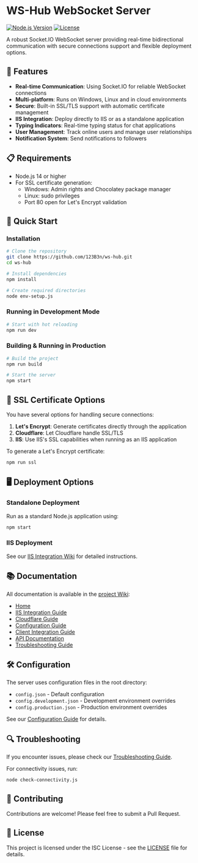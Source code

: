 # WS-Hub WebSocket Server

[![Node.js Version](https://img.shields.io/badge/node-%3E%3D14.0.0-brightgreen)](https://nodejs.org/)
[![License](https://img.shields.io/badge/license-GPL-3.0-blue)](LICENSE)

A robust Socket.IO WebSocket server providing real-time bidirectional communication with secure connections support and flexible deployment options.

## 🌟 Features

- **Real-time Communication**: Using Socket.IO for reliable WebSocket connections
- **Multi-platform**: Runs on Windows, Linux and in cloud environments
- **Secure**: Built-in SSL/TLS support with automatic certificate management
- **IIS Integration**: Deploy directly to IIS or as a standalone application
- **Typing Indicators**: Real-time typing status for chat applications
- **User Management**: Track online users and manage user relationships
- **Notification System**: Send notifications to followers

## 📋 Requirements

- Node.js 14 or higher
- For SSL certificate generation:
  - Windows: Admin rights and Chocolatey package manager
  - Linux: sudo privileges
  - Port 80 open for Let's Encrypt validation

## 🚀 Quick Start

### Installation

```bash
# Clone the repository
git clone https://github.com/123B3n/ws-hub.git
cd ws-hub

# Install dependencies
npm install

# Create required directories
node env-setup.js
```

### Running in Development Mode

```bash
# Start with hot reloading
npm run dev
```

### Building & Running in Production

```bash
# Build the project
npm run build

# Start the server
npm start
```

## 🔐 SSL Certificate Options

You have several options for handling secure connections:

1. **Let's Encrypt**: Generate certificates directly through the application
2. **Cloudflare**: Let Cloudflare handle SSL/TLS
3. **IIS**: Use IIS's SSL capabilities when running as an IIS application

To generate a Let's Encrypt certificate:

```bash
npm run ssl
```

## 🖥️ Deployment Options

### Standalone Deployment

Run as a standard Node.js application using:

```bash
npm start
```

### IIS Deployment

See our [IIS Integration Wiki](../../wiki/IIS-Integration-Guide) for detailed instructions.

## 📚 Documentation

All documentation is available in the [project Wiki](https://github.com/123B3n/ws-hub/wiki):

- [Home](https://github.com/123B3n/ws-hub/wiki)
- [IIS Integration Guide](https://github.com/123B3n/ws-hub/wiki/IIS-Integration-Guide)
- [Cloudflare Guide](https://github.com/123B3n/ws-hub/wiki/Cloudflare-Guide)
- [Configuration Guide](https://github.com/123B3n/ws-hub/wiki/Configuration-Guide)
- [Client Integration Guide](https://github.com/123B3n/ws-hub/wiki/Client-Integration-Guide)
- [API Documentation](https://github.com/123B3n/ws-hub/wiki/API-Documentation)
- [Troubleshooting Guide](https://github.com/123B3n/ws-hub/wiki/Troubleshooting-Guide)

## 🛠️ Configuration

The server uses configuration files in the root directory:

- `config.json` - Default configuration
- `config.development.json` - Development environment overrides
- `config.production.json` - Production environment overrides

See our [Configuration Guide](../../wiki/Configuration-Guide) for details.

## 🔍 Troubleshooting

If you encounter issues, please check our [Troubleshooting Guide](../../wiki/Troubleshooting-Guide).

For connectivity issues, run:

```bash
node check-connectivity.js
```

## 🤝 Contributing

Contributions are welcome! Please feel free to submit a Pull Request.

## 📄 License

This project is licensed under the ISC License - see the [LICENSE](LICENSE) file for details.
